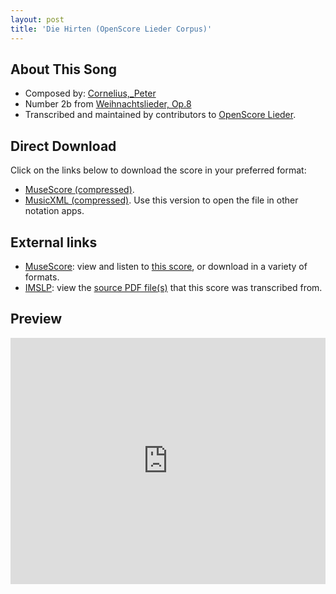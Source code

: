 ```yaml
---
layout: post
title: 'Die Hirten (OpenScore Lieder Corpus)'
---
```


## About This Song

- Composed by: [Cornelius,_Peter](https://fourscoreandmore.org/openscore/lieder/Cornelius,_Peter)
- Number 2b from [Weihnachtslieder, Op.8](https://fourscoreandmore.org/openscore/lieder/Cornelius,_Peter/Weihnachtslieder,_Op.8)
- Transcribed and maintained by contributors to [OpenScore Lieder].

[OpenScore Lieder]: https://musescore.com/openscore-lieder-corpus

## Direct Download

Click on the links below to download the score in your preferred format:
- [MuseScore (compressed)](https://github.com/openscore/lieder/blob/main/scores/Cornelius,_Peter/Weihnachtslieder,_Op.8/2b_Die_Hirten/lc7008709.mscz?raw=true).
- [MusicXML (compressed)](https://github.com/openscore/lieder/blob/main/scores/Cornelius,_Peter/Weihnachtslieder,_Op.8/2b_Die_Hirten/lc7008709.mxl?raw=true). Use this version to open the file in other notation apps.

## External links

- [MuseScore]: view and listen to [this score][MuseScore], or download in a variety of formats.
- [IMSLP]: view the [source PDF file(s)][IMSLP] that this score was transcribed from.

[MuseScore]: https://musescore.com/score/7008709
[IMSLP]: https://imslp.org/wiki/Special:ReverseLookup/80690

## Preview

<iframe width="100%" height="394" src="https://musescore.com/openscore-lieder-corpus/scores/7008709/embed" frameborder="0" allowfullscreen allow="autoplay; fullscreen"></iframe>
